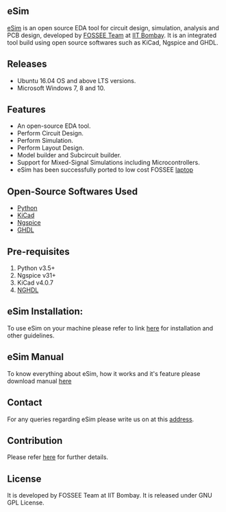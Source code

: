 ## eSim

[eSim](https://esim.fossee.in/) is an open source EDA tool for circuit design, simulation, analysis and PCB design, developed by [FOSSEE Team](https://www.fossee.in/) at [IIT Bombay](http://www.iitb.ac.in/).
It is an integrated tool build using open source softwares such as KiCad, Ngspice and GHDL.

## Releases
* Ubuntu 16.04 OS and above LTS versions.
* Microsoft Windows 7, 8 and 10.

## Features
* An open-source EDA tool.
* Perform Circuit Design.
* Perform Simulation.
* Perform Layout Design.
* Model builder and Subcircuit builder.
* Support for Mixed-Signal Simulations including Microcontrollers.
* eSim has been successfully ported to low cost FOSSEE [laptop](http://laptop.fossee.in)

## Open-Source Softwares Used
* [Python](https://www.python.org/)
* [KiCad](http://www.kicad-pcd.org)
* [Ngspice](http://ngspice.sourcefouge.net/)
* [GHDL](http://ghdl.free.fr/)

## Pre-requisites
1. Python v3.5+
2. Ngspice v31+
3. KiCad v4.0.7
4. [NGHDL](https://github.com/fossee/nghdl)

## eSim Installation:

To use eSim on your machine please refer to link [here](https://esim.fossee.in/downloads) for installation and other guidelines.

## eSim Manual
To know everything about eSim, how it works and it's feature please download manual [here](https://static.fossee.in/esim/installation-files/eSim_Manual_2.0.pdf)

## Contact
For any queries regarding eSim please write us on at this [address](mailto:contact-esim@fossee.in).

## Contribution
Please refer [here](https://github.com/FOSSEE/eSim/tree/master/CONTRIBUTION.md) for further details.

## License
It is developed by FOSSEE Team at IIT Bombay. It is released under GNU GPL License.
